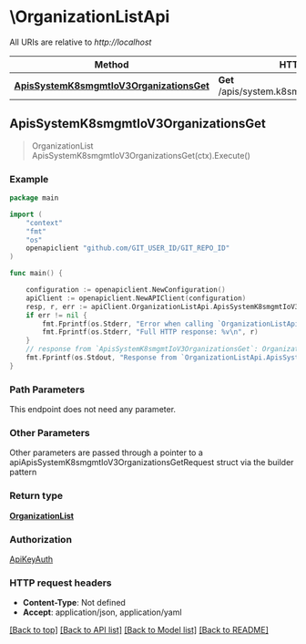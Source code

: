 # \OrganizationListApi

All URIs are relative to *http://localhost*

Method | HTTP request | Description
------------- | ------------- | -------------
[**ApisSystemK8smgmtIoV3OrganizationsGet**](OrganizationListApi.md#ApisSystemK8smgmtIoV3OrganizationsGet) | **Get** /apis/system.k8smgmt.io/v3/organizations | 



## ApisSystemK8smgmtIoV3OrganizationsGet

> OrganizationList ApisSystemK8smgmtIoV3OrganizationsGet(ctx).Execute()





### Example

```go
package main

import (
    "context"
    "fmt"
    "os"
    openapiclient "github.com/GIT_USER_ID/GIT_REPO_ID"
)

func main() {

    configuration := openapiclient.NewConfiguration()
    apiClient := openapiclient.NewAPIClient(configuration)
    resp, r, err := apiClient.OrganizationListApi.ApisSystemK8smgmtIoV3OrganizationsGet(context.Background()).Execute()
    if err != nil {
        fmt.Fprintf(os.Stderr, "Error when calling `OrganizationListApi.ApisSystemK8smgmtIoV3OrganizationsGet``: %v\n", err)
        fmt.Fprintf(os.Stderr, "Full HTTP response: %v\n", r)
    }
    // response from `ApisSystemK8smgmtIoV3OrganizationsGet`: OrganizationList
    fmt.Fprintf(os.Stdout, "Response from `OrganizationListApi.ApisSystemK8smgmtIoV3OrganizationsGet`: %v\n", resp)
}
```

### Path Parameters

This endpoint does not need any parameter.

### Other Parameters

Other parameters are passed through a pointer to a apiApisSystemK8smgmtIoV3OrganizationsGetRequest struct via the builder pattern


### Return type

[**OrganizationList**](OrganizationList.md)

### Authorization

[ApiKeyAuth](../README.md#ApiKeyAuth)

### HTTP request headers

- **Content-Type**: Not defined
- **Accept**: application/json, application/yaml

[[Back to top]](#) [[Back to API list]](../README.md#documentation-for-api-endpoints)
[[Back to Model list]](../README.md#documentation-for-models)
[[Back to README]](../README.md)

